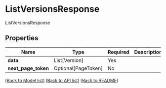 # ListVersionsResponse

ListVersionsResponse

## Properties
| Name | Type | Required | Description |
| ------------ | ------------- | ------------- | ------------- |
**data** | List[Version] | Yes |  |
**next_page_token** | Optional[PageToken] | No |  |


[[Back to Model list]](../../../../README.md#models-v2-link) [[Back to API list]](../../../../README.md#apis-v2-link) [[Back to README]](../../../../README.md)
